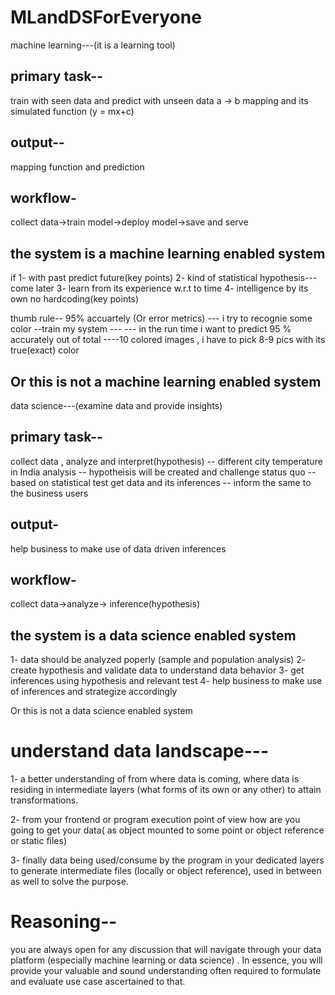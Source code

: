 # MLandDSForEveryone
machine learning---(it is a learning tool)

primary task--
-----------------
train with seen data and predict with unseen data
a -> b mapping and its simulated function (y = mx+c)

output--
---------
mapping function and prediction

workflow- 
----------
collect data->train model->deploy model->save and serve


the system is a machine learning enabled system
------------------------------------------------
if 
1- with past predict future(key points)
2- kind of statistical hypothesis---come later
3- learn from its experience w.r.t to time 
4- intelligence by its own no hardcoding(key points)

thumb rule-- 95% accuartely (Or error metrics)
--- i try to recognie some color --train my system ---
--- in the run time i want to predict 95 % accurately out of total
----10 colored images , i have to pick 8-9 pics with its true(exact) color


Or this is not a machine learning enabled system
-------------------------------------------------
data science---(examine data and provide insights)


primary task--
--------------
collect data , analyze and interpret(hypothesis)
-- different city temperature in India analysis
-- hypotheisis will be created and challenge status quo
-- based on statistical test get data and its inferences
-- inform the same to the business users 

output-
-------- 
help business to make use of data driven inferences

workflow-
---------
collect data->analyze-> inference(hypothesis)

the system is a data science enabled system
-------------------------------------------
1- data should be analyzed poperly (sample and population analysis)
2- create hypothesis and validate data to understand data behavior
3- get inferences using hypothesis and relevant test
4- help business to make use of inferences and strategize accordingly

Or this is not a data science enabled system


understand data landscape---
============================

1- a better understanding of from where data is coming, 
where data is residing in intermediate layers (what forms of its own or any other) 
to attain transformations.

2- from your frontend or program execution point of view how are you going to get 
your data( as object mounted to some point or object reference or static files)

3- finally data being used/consume by the program in your dedicated layers to generate 
intermediate files (locally or object reference), used in between as well to solve the 
purpose.


Reasoning--
===========
you are always open for any discussion that will navigate through your data 
platform (especially machine learning or data science) . In essence, you will provide 
your valuable and sound understanding often required to formulate and evaluate use case 
ascertained to that.







